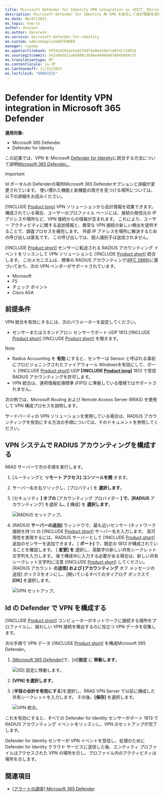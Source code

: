 ```yaml
---
title: Microsoft Defender for Identity VPN integration in <DICT__Microsoft⚐365⚐Defender>Microsoft 365 Defender</DICT__Microsoft⚐365⚐Defender>
description: Microsoft Defender for Identity 用 VPN を統合して会計情報を収集する方法について説明します。Microsoft 365 Defender
ms.date: 06/07/2021
ms.topic: how-to
author: dcurwin
ms.author: dacurwin
ms.service: microsoft-defender-for-identity
ms.custom: admindeeplinkDEFENDER
manager: raynew
ms.openlocfilehash: 9f542d2b5a25a8274d74e0ee3dbfc40fdc119926
ms.sourcegitcommit: 542e6b5d12a8d400c3b9be44d849676845609c5f
ms.translationtype: MT
ms.contentlocale: ja-JP
ms.lasthandoff: 11/15/2021
ms.locfileid: "60963325"
---
```

# <a name="defender-for-identity-vpn-integration-in-microsoft-365-defender"></a>Defender for Identity VPN integration in Microsoft 365 Defender

**適用対象:**

- Microsoft 365 Defender
- Defender for Identity

この記事では、VPN を Microsoft [Defender for Identity](/defender-for-identity)に統合する方法について説明[Microsoft 365 Defender。](/microsoft-365/security/defender/overview-security-center)

>[!IMPORTANT]
>Id ポータルの Defender<a href="https://go.microsoft.com/fwlink/p/?linkid=2077139" target="_blank"></a>の場所Microsoft 365 Defenderオプションと詳細が変更されています。 使い慣れた機能と新機能の両方を見つける場所については、以下の詳細をお読みください。

[!INCLUDE [Product long](includes/product-long.md)] VPN ソリューションから会計情報を収集できます。 構成されている場合、ユーザーのプロファイル ページには、接続の発信元の IP アドレスや場所など、VPN 接続からの情報が含まれます。 これにより、ユーザー アクティビティに関する追加情報と、異常な VPN 接続の新しい検出を提供することで、調査プロセスを補完します。 外部 IP アドレスを場所に解決するための呼び出しは匿名です。 この呼び出しでは、個人識別子は送信されません。

[!INCLUDE [Product short](includes/product-short.md)] センサーに転送される RADIUS アカウンティング イベントをリッスンして VPN ソリューションと [!INCLUDE [Product short](includes/product-short.md)] 統合します。 このメカニズムは、標準の RADIUS アカウンティング[(RFC 2866)](https://tools.ietf.org/html/rfc2866)に基づいており、次の VPN ベンダーがサポートされています。

- Microsoft
- F5
- チェック ポイント
- Cisco ASA

## <a name="prerequisites"></a>前提条件

VPN 統合を有効にするには、次のパラメーターを設定してください。

- センサーまたはスタンドアロン センサーでポート UDP 1813 [!INCLUDE [Product short](includes/product-short.md)] [!INCLUDE [Product short](includes/product-short.md)] を開きます。

> [!NOTE]
>
> - Radius Accounting を **有効** にすると、センサーは Sensor と呼ばれる事前にプロビジョニングされたファイアウォール Windowsを有効にして、ポート [!INCLUDE [Product short](includes/product-short.md)] UDP **[!INCLUDE [Product long](includes/product-long.md)]** 1813 で受信 RADIUS アカウンティングを許可します。
> - VPN 統合は、連邦情報処理標準 (FIPS) に準拠している環境ではサポートされません。

次の例では、Microsoft Routing および Remote Access Server (RRAS) を使用して VPN 構成プロセスを説明します。

サードパーティの VPN ソリューションを使用している場合は、RADIUS アカウンティングを有効にする方法の手順については、そのドキュメントを参照してください。

## <a name="configure-radius-accounting-on-the-vpn-system"></a>VPN システムで RADIUS アカウンティングを構成する

RRAS サーバーで次の手順を実行します。

1. [ルーティングと **リモート アクセス] コンソールを開** きます。
1. サーバー名を右クリックし、[プロパティ] を **選択します**。
1. [セキュリティ **] タブの** [アカウンティング プロバイダー **] で、[RADIUS** アカウンティング] を選択 **し、[** 構成] を **選択します**。

    ![RADIUS セットアップ。](../../media/defender-identity/radius-setup.png)

1. [RADIUS **サーバーの追加]** ウィンドウで、最も近いセンサー (ネットワーク接続を持つ) の [!INCLUDE [Product short](includes/product-short.md)] サーバー名を入力します。 高可用性を実現するには、RADIUS サーバーとして [!INCLUDE [Product short](includes/product-short.md)] 追加のセンサーを追加できます。 [ **ポート]** で、既定の 1813 が構成されていることを確認します。 [ **変更] を** 選択し、英数字の新しい共有シークレット文字列を入力します。 後で構成中に入力する必要がある場合は、新しい共有シークレット文字列に注意 [!INCLUDE [Product short](includes/product-short.md)] してください。 [RADIUS アカウント **の送信] および [アカウンティング** オフ メッセージの送信] ボックスをオンにし、[開いているすべてのダイアログ ボックスで **[OK]** を選択します。

    ![VPN セットアップ。](../../media/defender-identity/vpn-set-accounting.png)

## <a name="configure-vpn-in-defender-for-identity"></a>Id の Defender で VPN を構成する

[!INCLUDE [Product short](includes/product-short.md)] コンピューターがネットワークに接続する場所をプロファイルし、疑わしい VPN 接続を検出するのに役立つ VPN データを収集します。

次の手順で VPN データ [!INCLUDE [Product short](includes/product-short.md)] を構成Microsoft 365 Defender。

1. <a href="https://go.microsoft.com/fwlink/p/?linkid=2077139" target="_blank">[Microsoft 365 Defender]</a>で、[id]**設定** に **移動します**。

    ![[ID] 設定に移動します。](../../media/defender-identity/settings-identities.png)

1. **[VPN] を選択します**。
1. [**半径の会計を有効にする**]を選択し、RRAS VPN Server で以前に構成した共有シークレットを入力します。 その後、**[保存]** を選択します。

    ![VPN 統合。](../../media/defender-identity/vpn-integration.png)

これを有効にすると、すべての Defender for Identity センサーがポート 1813 で RADIUS アカウンティング イベントをリッスンし、VPN のセットアップが完了します。

Defender for Identity センサーが VPN イベントを受信し、処理のために Defender for Identity クラウド サービスに送信した後、エンティティ プロファイルはアクセスされた VPN の場所を示し、プロファイル内のアクティビティは場所を示します。

## <a name="see-also"></a>関連項目

- [[アラートの調査] Microsoft 365 Defender](../defender/investigate-alerts.md)
